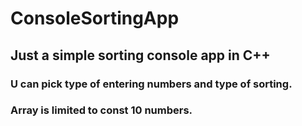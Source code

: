 # ConsoleSortingApp
<html>
  <body>
    <h2>Just a simple sorting console app in C++</h2>
    <h3>U can pick type of entering numbers and type of sorting.</h3>
    <h3>Array is limited to const 10 numbers.</h3>
  </body>
</html>
